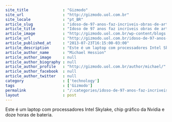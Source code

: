 ```yaml
---
site_title               : "Gizmodo"
site_url                 : "http://gizmodo.uol.com.br"
site_locale              : "pt_BR"
article_slug             : "idoso-de-97-anos-faz-incriveis-obras-de-arte-usando-apenas-o-microsoft-paint"
article_title            : "Idoso de 97 anos faz incríveis obras de arte usando apenas o Microsoft Paint"
article_image            : "http://gizmodo.uol.com.br/wp-content/blogs.dir/8/files/2013/07/artepaint.png"
article_url              : "http://gizmodo.uol.com.br/idoso-de-97-anos-faz-arte-sensacional-usando-apenas-o-microsoft-paint/"
article_published_at     : "2013-07-23T16:15:00-03:00"
article_description      : "Este é um laptop com processadores Intel Skylake, chip gráfico da Nvidia e doze horas de bateria."
article_author_name      : "Michael Hession"
article_author_image     : null
article_author_biography : null
article_author_profile   : "http://gizmodo.uol.com.br/author/michael/"
article_author_facebook  : null
article_author_twitter   : null
category                 : ['technology']
tags                     : ['Gizmodo']
permalink                : "/:categories/idoso-de-97-anos-faz-incriveis-obras-de-arte-usando-apenas-o-microsoft-paint/"
layout                   : post
---
```


Este é um laptop com processadores Intel Skylake, chip gráfico da Nvidia e doze horas de bateria.
